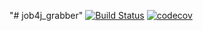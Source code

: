 "# job4j_grabber" 
[![Build Status](https://travis-ci.org/EvgenyShestakov/job4j_grabber.svg?branch=master)](https://travis-ci.org/EvgenyShestakov/job4j_grabber)
[![codecov](https://codecov.io/gh/EvgenyShestakov/job4j_grabber/branch/main/graph/badge.svg)](https://codecov.io/gh/EvgenyShestakov/job4j_grabber)

